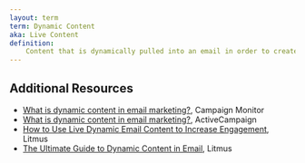 ```yaml
---
layout: term
term: Dynamic Content
aka: Live Content
definition:
    Content that is dynamically pulled into an email in order to create a more personalized experience. Can be driven through code at send time or after a send via URL manipulation, content injection, or images.
---
```


## Additional Resources

- [What is dynamic content in email marketing?](https://www.campaignmonitor.com/resources/knowledge-base/what-is-dynamic-content-in-email-marketing/), Campaign Monitor
- [What is dynamic content in email marketing?](https://www.activecampaign.com/blog/dynamic-content-in-emails), ActiveCampaign
- [How to Use Live Dynamic Email Content to Increase Engagement](https://www.litmus.com/blog/live-dynamic-content-to-increase-engagement/), Litmus
- [The Ultimate Guide to Dynamic Content in Email](https://www.litmus.com/resources/ultimate-guide-to-dynamic-content/), Litmus
